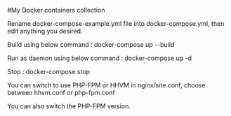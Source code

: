 #My Docker containers collection

Rename docker-compose-example.yml file into docker-compose.yml, then edit anything you desired.

Build using below command :
docker-compose up --build

Run as daemon using below command :
docker-compose up -d

Stop :
docker-compose stop

You can switch to use PHP-FPM or HHVM in nginx/site.conf, choose between hhvm.conf or php-fpm.conf

You can also switch the PHP-FPM version.